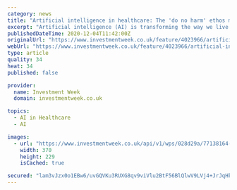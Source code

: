 ```yaml
---
category: news
title: "Artificial intelligence in healthcare: The 'do no harm' ethos must be extended to its application in the sector"
excerpt: "Artificial intelligence (AI) is transforming the way we live and work. But while AI has demonstrated abilities to create efficiencies and boost economic output, it also poses ethical and legal challenges."
publishedDateTime: 2020-12-04T11:42:00Z
originalUrl: "https://www.investmentweek.co.uk/feature/4023966/artificial-intelligence-in-healthcare-the-do-no-harm-ethos-must-be-extended-to-its-application-in-the-sector/page/2"
webUrl: "https://www.investmentweek.co.uk/feature/4023966/artificial-intelligence-in-healthcare-the-do-no-harm-ethos-must-be-extended-to-its-application-in-the-sector/page/2"
type: article
quality: 34
heat: 34
published: false

provider:
  name: Investment Week
  domain: investmentweek.co.uk

topics:
  - AI in Healthcare
  - AI

images:
  - url: "https://www.investmentweek.co.uk/api/v1/wps/028d29a/77138164-0482-4396-a451-c9713c656464/2/CHOW-Christine-Federated-Hermes-2020-370x229.jpg"
    width: 370
    height: 229
    isCached: true

secured: "lam3vJzx0o1EBw6/uvGQVKu3RUXG8qv9viVlu2BtF56BlQlwV9LVj4+JrJqHkr3+ko9OSLc5W3LeJ1BldPkrR3ydK1K2o4jw8IL696/K1Kn2y7TRWgFE0inUy8VbRqvmF69+L32Z/kW4YC1LUESdw3cv1mUTQVbA/22Sw9LnmGTPJ5CjTn030Mj6vAWZHVjzHBafYBavQDlPM50rgNd6wFeEUgC+hujqutcgNGnn306xAaFit/RWXRASf1S81qBJeUi7lJT2ZkR/liKlGQsCfekZZYovvR2mYymKKM4lfFXGotltHXbDboDSNftzQHwpqnUAtk0ql1BF7EBdOe2K9y0CDaCr3Un4pOF9UlWUZFc=;VzG1Vap8AHRod4YyAQojrw=="
---
```


